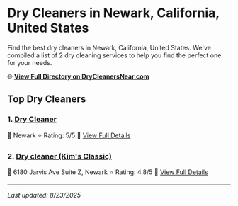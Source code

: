 # Dry Cleaners in Newark, California, United States

Find the best dry cleaners in Newark, California, United States. We've compiled a list of 2 dry cleaning services to help you find the perfect one for your needs.

🌐 **[View Full Directory on DryCleanersNear.com](https://drycleanersnear.com/city/US/California/Newark)**

## Top Dry Cleaners

### 1. [Dry Cleaner](https://drycleanersnear.com/dryCleaner/689d43ba756b71cad101f337/dry-cleaner)
📍 Newark
⭐ Rating: 5/5
🔗 [View Full Details](https://drycleanersnear.com/dryCleaner/689d43ba756b71cad101f337/dry-cleaner)

### 2. [Dry cleaner (Kim's Classic)](https://drycleanersnear.com/dryCleaner/689d43bd756b71cad101f342/dry-cleaner-kim-s-classic)
📍 6180 Jarvis Ave Suite Z, Newark
⭐ Rating: 4.8/5
🔗 [View Full Details](https://drycleanersnear.com/dryCleaner/689d43bd756b71cad101f342/dry-cleaner-kim-s-classic)


---

*Last updated: 8/23/2025*

